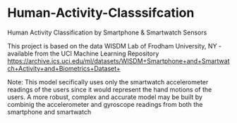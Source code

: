 # Human-Activity-Classsifcation

Human Activity Classification by Smartphone & Smartwatch Sensors

This project is based on the data  WISDM Lab of Frodham University, NY - available from the UCI Machine Learning Repository
https://archive.ics.uci.edu/ml/datasets/WISDM+Smartphone+and+Smartwatch+Activity+and+Biometrics+Dataset+

Note: This model secifically uses only the smartwatch accelerometer readings of the users since it would represent the hand motions of the users. A more robust, complex and accurate model may be built by combinig the accelerometer and gyroscope readings from both the smartphone and smartwatch





